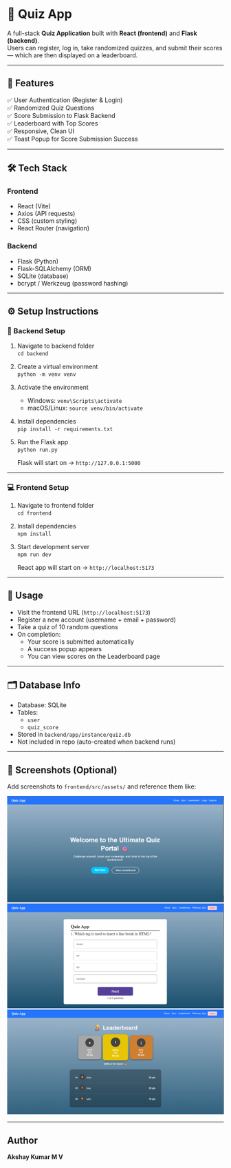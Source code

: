 # 🧠 Quiz App

A full-stack **Quiz Application** built with **React (frontend)** and **Flask (backend)**.  
Users can register, log in, take randomized quizzes, and submit their scores — which are then displayed on a leaderboard.

---

## 🚀 Features

✅ User Authentication (Register & Login)  
✅ Randomized Quiz Questions  
✅ Score Submission to Flask Backend  
✅ Leaderboard with Top Scores  
✅ Responsive, Clean UI  
✅ Toast Popup for Score Submission Success  

---

## 🛠️ Tech Stack

### Frontend
- React (Vite)
- Axios (API requests)
- CSS (custom styling)
- React Router (navigation)

### Backend
- Flask (Python)
- Flask-SQLAlchemy (ORM)
- SQLite (database)
- bcrypt / Werkzeug (password hashing)

---

## ⚙️ Setup Instructions

### 🧩 Backend Setup

1. Navigate to backend folder  
   `cd backend`

2. Create a virtual environment  
   `python -m venv venv`

3. Activate the environment  
   - Windows: `venv\Scripts\activate`  
   - macOS/Linux: `source venv/bin/activate`

4. Install dependencies  
   `pip install -r requirements.txt`

5. Run the Flask app  
   `python run.py`

   Flask will start on → `http://127.0.0.1:5000`

---

### 💻 Frontend Setup

1. Navigate to frontend folder  
   `cd frontend`

2. Install dependencies  
   `npm install`

3. Start development server  
   `npm run dev`

   React app will start on → `http://localhost:5173`

---

## 🧮 Usage

- Visit the frontend URL (`http://localhost:5173`)
- Register a new account (username + email + password)
- Take a quiz of 10 random questions
- On completion:
  - Your score is submitted automatically
  - A success popup appears
  - You can view scores on the Leaderboard page

---

## 🗂️ Database Info

- Database: SQLite  
- Tables:
  - `user`
  - `quiz_score`
- Stored in `backend/app/instance/quiz.db`
- Not included in repo (auto-created when backend runs)

---

## 📸 Screenshots (Optional)

Add screenshots to `frontend/src/assets/` and reference them like:

![Home Page](frontend/src/assets/home.png)  
![Quiz Interface](frontend/src/assets/quiz.png)
![Leaderboard](frontend/src/assets/leaderboard.png)

---

## Author

**Akshay Kumar M V**  
